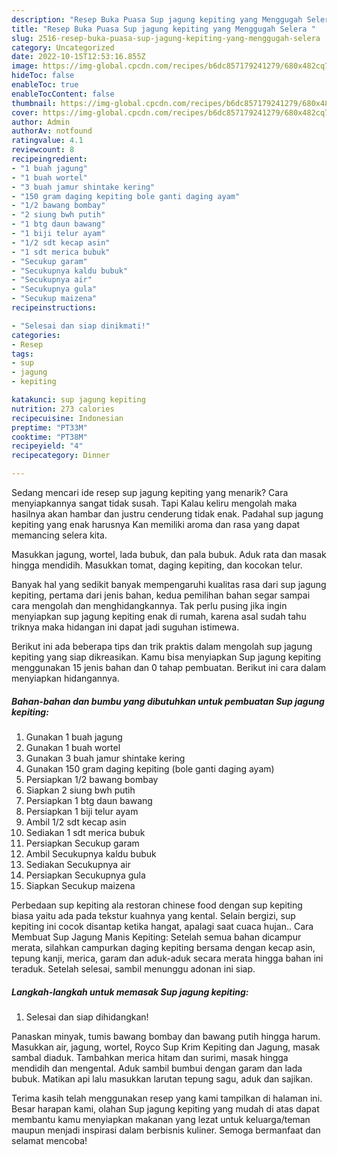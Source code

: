 ```yaml
---
description: "Resep Buka Puasa Sup jagung kepiting yang Menggugah Selera "
title: "Resep Buka Puasa Sup jagung kepiting yang Menggugah Selera "
slug: 2516-resep-buka-puasa-sup-jagung-kepiting-yang-menggugah-selera
category: Uncategorized
date: 2022-10-15T12:53:16.855Z
image: https://img-global.cpcdn.com/recipes/b6dc857179241279/680x482cq70/sup-jagung-kepiting-foto-resep-utama.jpg
hideToc: false
enableToc: true
enableTocContent: false
thumbnail: https://img-global.cpcdn.com/recipes/b6dc857179241279/680x482cq70/sup-jagung-kepiting-foto-resep-utama.jpg
cover: https://img-global.cpcdn.com/recipes/b6dc857179241279/680x482cq70/sup-jagung-kepiting-foto-resep-utama.jpg
author: Admin
authorAv: notfound
ratingvalue: 4.1
reviewcount: 8
recipeingredient:
- "1 buah jagung"
- "1 buah wortel"
- "3 buah jamur shintake kering"
- "150 gram daging kepiting bole ganti daging ayam"
- "1/2 bawang bombay"
- "2 siung bwh putih"
- "1 btg daun bawang"
- "1 biji telur ayam"
- "1/2 sdt kecap asin"
- "1 sdt merica bubuk"
- "Secukup garam"
- "Secukupnya kaldu bubuk"
- "Secukupnya air"
- "Secukupnya gula"
- "Secukup maizena"
recipeinstructions:

- "Selesai dan siap dinikmati!"
categories:
- Resep
tags:
- sup
- jagung
- kepiting

katakunci: sup jagung kepiting 
nutrition: 273 calories
recipecuisine: Indonesian
preptime: "PT33M"
cooktime: "PT38M"
recipeyield: "4"
recipecategory: Dinner

---
```



Sedang mencari ide resep sup jagung kepiting yang menarik? Cara menyiapkannya sangat tidak susah. Tapi Kalau keliru mengolah maka hasilnya akan hambar dan justru cenderung tidak enak. Padahal sup jagung kepiting yang enak harusnya Kan memiliki aroma dan rasa yang dapat memancing selera kita.


Masukkan jagung, wortel, lada bubuk, dan pala bubuk. Aduk rata dan masak hingga mendidih. Masukkan tomat, daging kepiting, dan kocokan telur.

Banyak hal yang sedikit banyak mempengaruhi kualitas rasa dari sup jagung kepiting, pertama dari jenis bahan, kedua pemilihan bahan segar sampai cara mengolah dan menghidangkannya. Tak perlu pusing jika ingin menyiapkan sup jagung kepiting enak di rumah, karena asal sudah tahu triknya maka hidangan ini dapat jadi suguhan istimewa.


Berikut ini ada beberapa tips dan trik praktis dalam mengolah sup jagung kepiting yang siap dikreasikan. Kamu bisa menyiapkan Sup jagung kepiting menggunakan 15 jenis bahan dan 0 tahap pembuatan. Berikut ini cara dalam menyiapkan hidangannya.

<!--inarticleads1-->

##### Bahan-bahan dan bumbu yang dibutuhkan untuk pembuatan Sup jagung kepiting:

1. Gunakan 1 buah jagung
1. Gunakan 1 buah wortel
1. Gunakan 3 buah jamur shintake kering
1. Gunakan 150 gram daging kepiting (bole ganti daging ayam)
1. Persiapkan 1/2 bawang bombay
1. Siapkan 2 siung bwh putih
1. Persiapkan 1 btg daun bawang
1. Persiapkan 1 biji telur ayam
1. Ambil 1/2 sdt kecap asin
1. Sediakan 1 sdt merica bubuk
1. Persiapkan Secukup garam
1. Ambil Secukupnya kaldu bubuk
1. Sediakan Secukupnya air
1. Persiapkan Secukupnya gula
1. Siapkan Secukup maizena


Perbedaan sup kepiting ala restoran chinese food dengan sup kepiting biasa yaitu ada pada tekstur kuahnya yang kental. Selain bergizi, sup kepiting ini cocok disantap ketika hangat, apalagi saat cuaca hujan.. Cara Membuat Sup Jagung Manis Kepiting: Setelah semua bahan dicampur merata, silahkan campurkan daging kepiting bersama dengan kecap asin, tepung kanji, merica, garam dan aduk-aduk secara merata hingga bahan ini teraduk. Setelah selesai, sambil menunggu adonan ini siap. 

<!--inarticleads2-->

##### Langkah-langkah untuk memasak Sup jagung kepiting:


1. Selesai dan siap dihidangkan!

Panaskan minyak, tumis bawang bombay dan bawang putih hingga harum. Masukkan air, jagung, wortel, Royco Sup Krim Kepiting dan Jagung, masak sambal diaduk. Tambahkan merica hitam dan surimi, masak hingga mendidih dan mengental. Aduk sambil bumbui dengan garam dan lada bubuk. Matikan api lalu masukkan larutan tepung sagu, aduk dan sajikan. 

Terima kasih telah menggunakan resep yang kami tampilkan di halaman ini. Besar harapan kami, olahan Sup jagung kepiting yang mudah di atas dapat membantu kamu menyiapkan makanan yang lezat untuk keluarga/teman maupun menjadi inspirasi dalam berbisnis kuliner. Semoga bermanfaat dan selamat mencoba!
